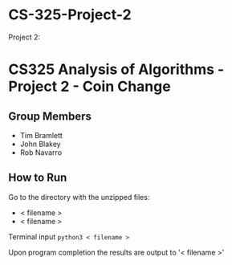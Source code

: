 # CS-325-Project-2
Project 2: 

# CS325 Analysis of Algorithms - Project 2 - Coin Change
## Group Members

- Tim Bramlett
- John Blakey
- Rob Navarro

## How to Run

Go to the directory with the unzipped files:
- < filename >
- < filename >

Terminal input `python3 < filename >`

Upon program completion the results are output to '< filename >'